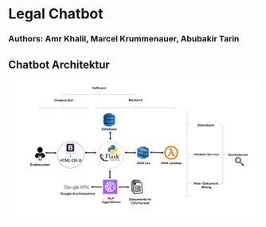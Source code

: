 # Legal Chatbot
### Authors: Amr Khalil, Marcel Krummenauer, Abubakir Tarin

## Chatbot Architektur

![Architektur](/app/static/img/architektur.png)
